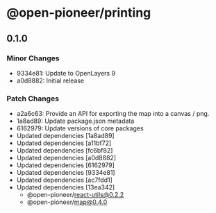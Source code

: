 # @open-pioneer/printing

## 0.1.0

### Minor Changes

-   9334e81: Update to OpenLayers 9
-   a0d8882: Initial release

### Patch Changes

-   a2a6c63: Provide an API for exporting the map into a canvas / png.
-   1a8ad89: Update package.json metadata
-   6162979: Update versions of core packages
-   Updated dependencies [1a8ad89]
-   Updated dependencies [a11bf72]
-   Updated dependencies [fc6bf82]
-   Updated dependencies [a0d8882]
-   Updated dependencies [6162979]
-   Updated dependencies [9334e81]
-   Updated dependencies [ac7fdd1]
-   Updated dependencies [13ea342]
    -   @open-pioneer/react-utils@0.2.2
    -   @open-pioneer/map@0.4.0
